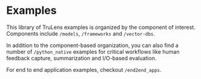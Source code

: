 # Examples

This library of TruLens examples is organized by the component of interest. Components include `/models`, `/frameworks` and `/vector-dbs`.

In addition to the component-based organization, you can also find a number of `/python_native` examples for critical workflows like human feedback capture, summarization and I/O-based evaluation.

For end to end application examples, checkout `/end2end_apps`.